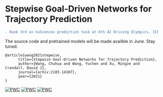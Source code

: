 # Stepwise Goal-Driven Networks for Trajectory Prediction

```diff
- Rank 3rd on nuScences prediction task at 6th AI Driving Olympics, ICRA 2021
```
The source code and pretrained models will be made availble in June. Stay tuned.


```
@article{wang2021stepwise,
      title={Stepwise Goal-Driven Networks for Trajectory Prediction},
      author={Wang, Chuhua and Wang, Yuchen and Xu, Mingze and Crandall, David J},
      journal={arXiv:2103.14107},
      year={2021}
}
```

[![PWC](https://img.shields.io/endpoint.svg?url=https://paperswithcode.com/badge/stepwise-goal-driven-networks-for-trajectory/trajectory-prediction-on-ethucy)](https://paperswithcode.com/sota/trajectory-prediction-on-ethucy?p=stepwise-goal-driven-networks-for-trajectory)
[![PWC](https://img.shields.io/endpoint.svg?url=https://paperswithcode.com/badge/stepwise-goal-driven-networks-for-trajectory/trajectory-prediction-on-jaad)](https://paperswithcode.com/sota/trajectory-prediction-on-jaad?p=stepwise-goal-driven-networks-for-trajectory)
[![PWC](https://img.shields.io/endpoint.svg?url=https://paperswithcode.com/badge/stepwise-goal-driven-networks-for-trajectory/trajectory-prediction-on-pie)](https://paperswithcode.com/sota/trajectory-prediction-on-pie?p=stepwise-goal-driven-networks-for-trajectory)

